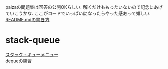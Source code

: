 paizaの問題集は回答の公開OKらしい.
解くだけももったいないので記念にあげていこうかな.
ここがコードでいっぱいになったらやった感あって嬉しい.
[README.mdの書き方](https://docs.github.com/ja/get-started/writing-on-github/getting-started-with-writing-and-formatting-on-github/basic-writing-and-formatting-syntax)

# stack-queue
[スタック・キューメニュー](https://paiza.jp/works/mondai/stack_queue/problem_index?language_uid=python3) <br>
dequeの練習

